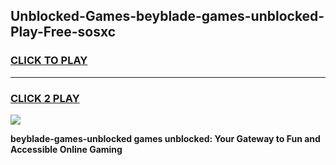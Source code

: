 
## Unblocked-Games-beyblade-games-unblocked-Play-Free-sosxc
<h3>
<a href="https://premium76.site?title=beyblade-games-unblocked&ref=15A">CLICK TO PLAY</a></h3>
<hr>

<h3>
<a href="https://premium76.site?title=beyblade-games-unblocked&ref=15A">CLICK 2 PLAY</a>
  
</h3>

<a href="https://premium76.site?title=beyblade-games-unblocked&ref=15A"><img src="https://clearcache.store/games.png"></a>


**beyblade-games-unblocked games unblocked: Your Gateway to Fun and Accessible Online Gaming**
